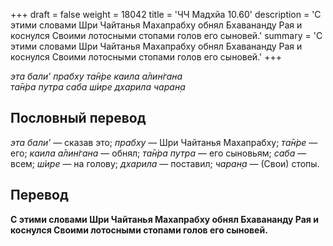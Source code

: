 +++
draft = false
weight = 18042
title = 'ЧЧ Мадхйа 10.60'
description = 'С этими словами Шри Чайтанья Махапрабху обнял Бхавананду Рая и коснулся Своими лотосными стопами голов его сыновей.'
summary = 'С этими словами Шри Чайтанья Махапрабху обнял Бхавананду Рая и коснулся Своими лотосными стопами голов его сыновей.'
+++

_эта бали’ прабху та̄н̇ре каила а̄лин̇гана  
та̄н̇ра путра саба ш́ире дхарила чаран̣а_

## Пословный перевод

_эта_ _бали’_ — сказав это; _прабху_ — Шри Чайтанья Махапрабху; _та̄н̇ре_ — его; _каила_ _а̄лин̇гана_ — обнял; _та̄н̇ра_ _путра_ — его сыновьям; _саба_ — всем; _ш́ире_ — на голову; _дхарила_ — поставил; _чаран̣а_ — (Свои) стопы.

## Перевод

**С этими словами Шри Чайтанья Махапрабху обнял Бхавананду Рая и коснулся Своими лотосными стопами голов его сыновей.**
